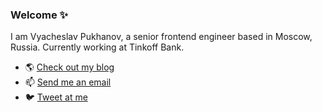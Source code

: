 ### Welcome ✨

I am Vyacheslav Pukhanov, a senior frontend engineer based in Moscow, Russia. Currently working at Tinkoff Bank.

- 🌎 [Check out my blog](https://pukhanov.ru)
- 📫 [Send me an email](mailto:vyacheslav@hey.com)
- 🐦 [Tweet at me](https://twitter.com/vpukhanov)

<!--
**vpukhanov/vpukhanov** is a ✨ _special_ ✨ repository because its `README.md` (this file) appears on your GitHub profile.

Here are some ideas to get you started:

- 🔭 I’m currently working on ...
- 🌱 I’m currently learning ...
- 👯 I’m looking to collaborate on ...
- 🤔 I’m looking for help with ...
- 💬 Ask me about ...
- 📫 How to reach me: ...
- 😄 Pronouns: ...
- ⚡ Fun fact: ...
-->
